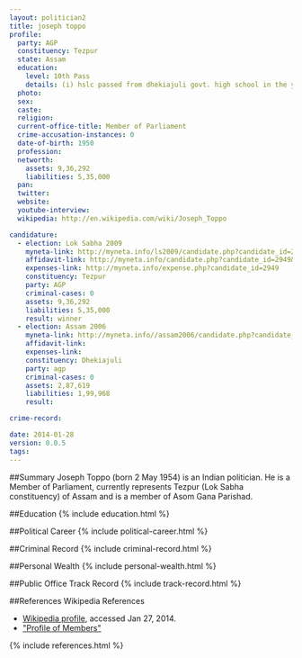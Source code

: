 ```yaml
---
layout: politician2
title: joseph toppo
profile: 
  party: AGP
  constituency: Tezpur
  state: Assam
  education: 
    level: 10th Pass
    details: (i) hslc passed from dhekiajuli govt. high school in the year 1974(ii) automobile engineering diploma from don bosco technical school, maligaon, guwahati in the year 1975
  photo: 
  sex: 
  caste: 
  religion: 
  current-office-title: Member of Parliament
  crime-accusation-instances: 0
  date-of-birth: 1950
  profession: 
  networth: 
    assets: 9,36,292
    liabilities: 5,35,000
  pan: 
  twitter: 
  website: 
  youtube-interview: 
  wikipedia: http://en.wikipedia.com/wiki/Joseph_Toppo

candidature: 
  - election: Lok Sabha 2009
    myneta-link: http://myneta.info/ls2009/candidate.php?candidate_id=2949
    affidavit-link: http://myneta.info/candidate.php?candidate_id=2949&scan=original
    expenses-link: http://myneta.info/expense.php?candidate_id=2949
    constituency: Tezpur 
    party: AGP
    criminal-cases: 0
    assets: 9,36,292
    liabilities: 5,35,000
    result: winner 
  - election: Assam 2006
    myneta-link: http://myneta.info//assam2006/candidate.php?candidate_id=221
    affidavit-link: 
    expenses-link: 
    constituency: Dhekiajuli 
    party: agp
    criminal-cases: 0
    assets: 2,87,619
    liabilities: 1,99,968
    result:  

crime-record: 

date: 2014-01-28
version: 0.0.5
tags: 
---
```

##Summary
Joseph Toppo (born 2 May 1954) is an Indian politician. He is a Member of Parliament, currently represents Tezpur (Lok Sabha constituency)  of Assam and is a member of Asom Gana Parishad.


##Education
{% include education.html %}


##Political Career
{% include political-career.html %}


##Criminal Record
{% include criminal-record.html %}


##Personal Wealth
{% include personal-wealth.html %}


##Public Office Track Record
{% include track-record.html %}


##References
Wikipedia References
- [Wikipedia profile]({{page.profile.wikipedia}}), accessed Jan 27, 2014.
- ["Profile of Members"][wiki1]

[wiki1]: http://164.100.47.132/LssNew/Members/Biography.aspx?mpsno=4438


{% include references.html %}